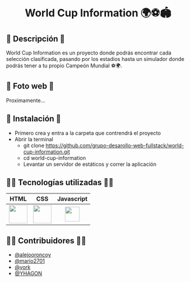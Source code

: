 <h1 align='center'>World Cup Information 🌍⚽🏟</h1>

## 📜 Descripción 📜

  World Cup Information es un proyecto donde podrás encontrar cada selección clasificada, pasando por los estadios hasta un simulador donde podrás tener a tu propio Campeón Mundial ⚽🌍.

## 📸 Foto web 📸

  Proximamente...

## 🦄 Instalación 🦄

  * Primero crea y entra a la carpeta que contrendrá el proyecto
  * Abrir la terminal 
    - git clone https://github.com/grupo-desarollo-web-fullstack/world-cup-information.git
    - cd world-cup-information
    - Levantar un servidor de estáticos y correr la aplicación

## 👨‍💻 Tecnologías utilizadas 👨‍💻

  <table>
    <thead>
      <tr>
        <th align='center'>HTML</th>
        <th align='center'>CSS</th>
        <th align='center'>
          Javascript
        </th>
      </tr>
    </thead>
    <tbody>
      <tr>
        <td>
          <img src="https://www.svgrepo.com/show/353884/html-5.svg" width="50" />
        </td>
        <td>
          <img src="https://www.svgrepo.com/show/353623/css-3.svg" width="50" />
        </td>
        <td align='center'>
          <img src="https://www.svgrepo.com/show/355081/js.svg" width="40" />
        </td>
      </tr>
    </tbody>
  </table>

## 🙍‍♂️ Contribuidores 🙍‍♂️

  - [@alejooroncoy](https://github.com/alejooroncoy)
  - [@mario2701](https://github.com/Mario2701)
  - [@york](https://github.com/york30)
  - [@YHAGON](https://github.com/YHAGON)